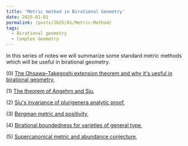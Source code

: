 ```yaml
---
title: 'Metric method in Birational Geometry'
date: 2025-01-01
permalink: /posts/2025/01/Metric-Method/
tags:
  - Birational geometry
  - Complex Geometry
---
```


In this series of notes we will summarize some standard metric methods which will be useful in birational geometry.

(0) [The Ohsawa–Takegoshi extension theorem and why it's uesful in birational geometry](),

(1) [The theorem of Angehrn and Siu](),

(2) [Siu's invariance of plurigenera analytic proof](),

(3) [Bergman metric and positivity](),

(4) [Birational boundedness for varieties of general type](),

(5) [Supercanonical metric and abundance conjecture](),
